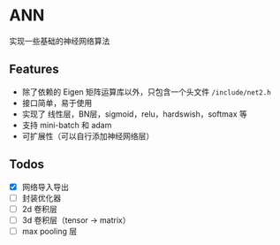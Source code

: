 # ANN
实现一些基础的神经网络算法

## Features

- 除了依赖的 Eigen 矩阵运算库以外，只包含一个头文件 `/include/net2.h`
- 接口简单，易于使用
- 实现了 线性层，BN层，sigmoid，relu，hardswish，softmax 等
- 支持 mini-batch 和 adam
- 可扩展性（可以自行添加神经网络层）

## Todos
- [x] 网络导入导出
- [ ] 封装优化器
- [ ] 2d 卷积层
- [ ] 3d 卷积层（tensor -> matrix）
- [ ] max pooling 层
